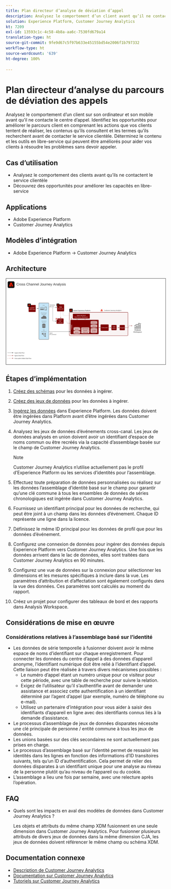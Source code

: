 ```yaml
---
title: Plan directeur d’analyse de déviation d’appel
description: Analysez le comportement d’un client avant qu’il ne contacte le centre d’appel.
solution: Experience Platform, Customer Journey Analytics
kt: 7209
exl-id: 13593c1c-4c58-4b8a-aa6c-7530fd679a14
translation-type: ht
source-git-commit: 9fe9d67c5f97b633e45155bd54e2006f1b797332
workflow-type: ht
source-wordcount: '639'
ht-degree: 100%

---
```


# Plan directeur d’analyse du parcours de déviation des appels

Analysez le comportement d’un client sur son ordinateur et son mobile avant qu’il ne contacte le centre d’appel. Identifiez les opportunités pour améliorer le parcours client en comprenant les actions que vos clients tentent de réaliser, les contenus qu’ils consultent et les termes qu’ils recherchent avant de contacter le service clientèle. Déterminez le contenu et les outils en libre-service qui peuvent être améliorés pour aider vos clients à résoudre les problèmes sans devoir appeler.

## Cas d’utilisation

* Analysez le comportement des clients avant qu’ils ne contactent le service clientèle
* Découvrez des opportunités pour améliorer les capacités en libre-service

## Applications

* Adobe Experience Platform
* Customer Journey Analytics

## Modèles d’intégration

* Adobe Experience Platform → Customer Journey Analytics

## Architecture

<img src="assets/CJA.svg" alt="Architecture de référence pour le plan directeur de Customer Journey Analytics" style="border:1px solid #4a4a4a" />

## Étapes d’implémentation

1. [Créez des schémas](https://experienceleague.adobe.com/docs/platform-learn/tutorials/schemas/create-a-schema.html?lang=fr) pour les données à ingérer.
1. [Créez des jeux de données](https://experienceleague.adobe.com/docs/platform-learn/tutorials/data-ingestion/create-datasets-and-ingest-data.html?lang=fr) pour les données à ingérer.
1. [Ingérez les données](https://experienceleague.adobe.com/?recommended=ExperiencePlatform-D-1-2020.1.dataingestion&amp;lang=fr) dans Experience Platform.
Les données doivent être ingérées dans Platform avant d’être ingérées dans Customer Journey Analytics.
1. Analysez les jeux de données d’événements cross-canal.
Les jeux de données analysés en union doivent avoir un identifiant d’espace de noms commun ou être recréés via la capacité d’assemblage basée sur le champ de Customer Journey Analytics. 

   >[!NOTE]
   >
   >Customer Journey Analytics n’utilise actuellement pas le profil d’Experience Platform ou les services d’identités pour l’assemblage.

1. Effectuez toute préparation de données personnalisées ou réalisez sur les données l’assemblage d’identité basé sur le champ pour garantir qu’une clé commune à tous les ensembles de données de séries chronologiques est ingérée dans Customer Journey Analytics.
1. Fournissez un identifiant principal pour les données de recherche, qui peut être joint à un champ dans les données d’événement. Chaque ID représente une ligne dans la licence.
1. Définissez le même ID principal pour les données de profil que pour les données d’événement.
1. Configurez une connexion de données pour ingérer des données depuis Experience Platform vers Customer Journey Analytics. Une fois que les données arrivent dans le lac de données, elles sont traitées dans Customer Journey Analytics en 90 minutes.
1. Configurez une vue de données sur la connexion pour sélectionner les dimensions et les mesures spécifiques à inclure dans la vue. Les paramètres d’attribution et d’affectation sont également configurés dans la vue des données. Ces paramètres sont calculés au moment du rapport.
1. Créez un projet pour configurer des tableaux de bord et des rapports dans Analysis Workspace.

## Considérations de mise en œuvre

### Considérations relatives à l’assemblage basé sur l’identité

* Les données de série temporelle à fusionner doivent avoir le même espace de noms d’identifiant sur chaque enregistrement. Pour connecter les données du centre d’appel à des données d’appareil anonyme, l’identifiant numérique doit être relié à l’identifiant d’appel. Cette liaison peut être réalisée à travers divers mécanismes possibles :
   * Le numéro d’appel étant un numéro unique pour ce visiteur pour cette période, avec une table de recherche pour suivre la relation.
   * Exigez de l’utilisateur qu’il s’authentifie avant de demander une assistance et associez cette authentification à un identifiant déterminé par l’agent d’appel (par exemple, numéro de téléphone ou e-mail).
   * Utilisez un partenaire d’intégration pour vous aider à saisir des identifiants d’appareil en ligne avec des identifiants connus liés à la demande d’assistance.
* Le processus d’assemblage de jeux de données disparates nécessite une clé principale de personne / entité commune à tous les jeux de données.
* Les unions basées sur des clés secondaires ne sont actuellement pas prises en charge.
* Le processus d’assemblage basé sur l’identité permet de ressaisir les identités dans les lignes en fonction des informations d’ID transitoires suivants, tels qu’un ID d’authentification. Cela permet de relier des données disparates à un identifiant unique pour une analyse au niveau de la personne plutôt qu’au niveau de l’appareil ou du cookie.
* L’assemblage a lieu une fois par semaine, avec une relecture après l’opération.

## FAQ

* Quels sont les impacts en aval des modèles de données dans Customer Journey Analytics ?

   Les objets et attributs du même champ XDM fusionnent en une seule dimension dans Customer Journey Analytics. Pour fusionner plusieurs attributs de divers jeux de données dans la même dimension CJA, les jeux de données doivent référencer le même champ ou schéma XDM.

## Documentation connexe

* [Description de Customer Journey Analytics](https://helpx.adobe.com/fr/legal/product-descriptions/customer-journey-analytics.html)
* [Documentation sur Customer Journey Analytics](https://experienceleague.adobe.com/docs/customer-journey-analytics.html?lang=fr)
* [Tutoriels sur Customer Journey Analytics](https://experienceleague.adobe.com/docs/customer-journey-analytics-learn/tutorials/overview.html?lang=fr)
